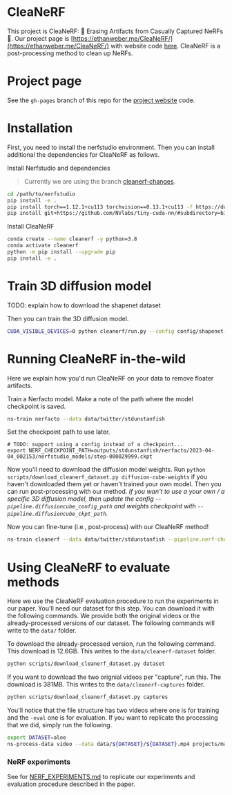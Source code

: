 # CleaNeRF

This project is CleaNeRF: 🧹 Erasing Artifacts from Casually Captured NeRFs 🧹. Our project page is [https://ethanweber.me/CleaNeRF/](https://ethanweber.me/CleaNeRF/) with website code [here](https://github.com/ethanweber/CleaNeRF/). CleaNeRF is a post-processing method to clean up NeRFs.

# Project page

See the `gh-pages` branch of this repo for the [project website](https://ethanweber.me/CleaNeRF/) code.

# Installation

First, you need to install the nerfstudio environment. Then you can install additional the dependencies for CleaNeRF as follows.

Install Nerfstudio and dependencies

> Currently we are using the branch [cleanerf-changes](https://github.com/nerfstudio-project/nerfstudio/tree/cleanerf-changes).

```bash
cd /path/to/nerfstudio
pip install -e .
pip install torch==1.12.1+cu113 torchvision==0.13.1+cu113 -f https://download.pytorch.org/whl/torch_stable.html
pip install git+https://github.com/NVlabs/tiny-cuda-nn/#subdirectory=bindings/torch
```

Install CleaNeRF

```bash
conda create --name cleanerf -y python=3.8
conda activate cleanerf
python -m pip install --upgrade pip
pip install -e .
```

# Train 3D diffusion model

TODO: explain how to download the shapenet dataset

Then you can train the 3D diffusion model.

```bash
CUDA_VISIBLE_DEVICES=0 python cleanerf/run.py --config config/shapenet-cubes-15K.yaml --name shapenet-experiment
```

# Running CleaNeRF in-the-wild

Here we explain how you'd run CleaNeRF on your data to remove floater artifacts.

Train a Nerfacto model. Make a note of the path where the model checkpoint is saved.

```bash
ns-train nerfacto --data data/twitter/stdunstanfish
```

Set the checkpoint path to use later.

```
# TODO: support using a config instead of a checkpoint...
export NERF_CHECKPOINT_PATH=outputs/stdunstanfish/nerfacto/2023-04-04_002153/nerfstudio_models/step-000029999.ckpt
```

Now you'll need to download the diffusion model weights. Run `python scripts/download_cleanerf_dataset.py diffusion-cube-weights` if you haven't downloaded them yet or haven't trained your own model. Then you can run post-processing with our method. *If you wan't to use a your own / a specific 3D diffusion model, then update the config `--pipeline.diffusioncube_config_path` and weights checkpoint with `--pipeline.diffusioncube_ckpt_path`.*

Now you can fine-tune (i.e., post-process) with our CleaNeRF method!

```bash
ns-train cleanerf --data data/twitter/stdunstanfish --pipeline.nerf-checkpoint-path $NERF_CHECKPOINT_PATH nerfstudio-data --eval-mode train-split-fraction
```

# Using CleaNeRF to evaluate methods

Here we use the CleaNeRF evaluation procedure to run the experiments in our paper. You'll need our dataset for this step. You can download it with the following commands. We provide both the original videos or the already-processed versions of our dataset. The following commands will write to the `data/` folder.

To download the already-processed version, run the following command. This download is 12.6GB. This writes to the `data/cleanerf-dataset` folder.

```bash
python scripts/download_cleanerf_dataset.py dataset
```

If you want to download the two orignial videos per "capture", run this. The download is 381MB. This writes to the `data/cleanerf-captures` folder.

```bash
python scripts/download_cleanerf_dataset.py captures
```

You'll notice that the file structure has two videos where one is for training and the `-eval` one is for evaluation. If you want to replicate the processing that we did, simply run the following.

```bash
export DATASET=aloe
ns-process-data video --data data/${DATASET}/${DATASET}.mp4 projects/magic_eraser/captures/${DATASET}/${DATASET}-eval.mp4 --output-dir projects/magic_eraser/data/${DATASET} --num-frames-target 300
```

### NeRF experiments

See for [NERF_EXPERIMENTS.md](NERF_EXPERIMENTS.md) to replicate our experiments and evaluation procedure described in the paper.